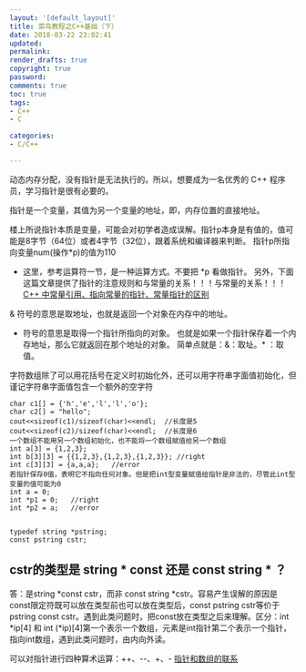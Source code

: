 ```yaml
---
layout: '[default_layout]'   
title: 菜鸟教程之C++基础（下）
date: 2018-03-22 23:02:41  
updated: 
permalink: 
render_drafts: true
copyright: true
password: 
comments: true
toc: true                  
tags:                        
- C++
- C

categories:                  
- C/C++

---
```

动态内存分配，没有指针是无法执行的。所以，想要成为一名优秀的 C++ 程序员，学习指针是很有必要的。

指针是一个变量，其值为另一个变量的地址，即，内存位置的直接地址。
<!--more-->

楼上所说指针本质是变量，可能会对初学者造成误解。指针p本身是有值的，值可能是8字节（64位）或者4字节（32位），跟着系统和编译器来判断。
指针p所指向变量num(操作*p)的值为110
* 这里，参考运算符一节，是一种运算方式。不要把 *p 看做指针。
另外，下面这篇文章提供了指针的注意规则和与常量的关系！！！与常量的关系！！！
[C++ 中常量引用、指向常量的指针、常量指针的区别](http://www.runoob.com/w3cnote/c-constant-pointer.html)

& 符号的意思是取地址，也就是返回一个对象在内存中的地址。
* 符号的意思是取得一个指针所指向的对象。 也就是如果一个指针保存着一个内存地址，那么它就返回在那个地址的对象。
简单点就是：&：取址。* ：取值。

字符数组除了可以用花括号在定义时初始化外，还可以用字符串字面值初始化，但谨记字符串字面值包含一个额外的空字符
```
char c1[] = {'h','e','l','l','o'};
char c2[] = "hello";
cout<<sizeof(c1)/sizeof(char)<<endl;  //长度是5
cout<<sizeof(c2)/sizeof(char)<<endl;  //长度是6
一个数组不能用另一个数组初始化，也不能将一个数组赋值给另一个数组
int a[3] = {1,2,3};
int b[3][3] = {{1,2,3},{1,2,3},{1,2,3}}; //right
int c[3][3] = {a,a,a};   //error
若指针保存0值，表明它不指向任何对象。但是把int型变量赋值给指针是非法的，尽管此int型变量的值可能为0
int a = 0;
int *p1 = 0;   //right
int *p2 = a;   //error
 

typedef string *pstring; 
const pstring cstr; 
```

## cstr的类型是 string * const 还是 const string * ？
答：是string *const cstr，而非 const string *cstr。容易产生误解的原因是const限定符既可以放在类型前也可以放在类型后，const pstring cstr等价于pstring const cstr。遇到此类问题时，把const放在类型之后来理解。区分：int *ip[4] 和 int (*ip)[4]第一个表示一个数组，元素是int指针第二个表示一个指针，指向int数组，遇到此类问题时，由内向外读。

可以对指针进行四种算术运算：++、--、+、-
[指针和数组的联系](http://blog.csdn.net/qq_36016407/article/details/54968997)

# 



